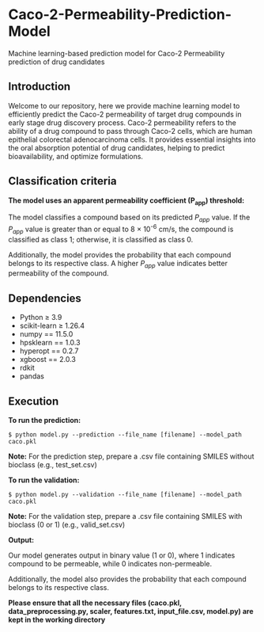 # Caco-2-Permeability-Prediction-Model
Machine learning-based prediction model for Caco-2 Permeability prediction of drug candidates

## Introduction ## 

Welcome to our repository, here we provide machine learning model to efficiently predict the Caco-2 permeability of target drug compounds in early stage drug discovery process. Caco-2 permeability refers to the ability of a drug compound to pass through Caco-2 cells, which are human epithelial colorectal adenocarcinoma cells. It provides essential insights into the oral absorption potential of drug candidates, helping to predict bioavailability, and optimize formulations.

## Classification criteria ##
<strong> The model uses an apparent permeability coefficient (P<sub>app</sub>) threshold: </strong>

The model classifies a compound based on its predicted <em>P<sub>app</sub></em> value. If the <em>P<sub>app</sub></em> value is greater than or equal to 8 &times; 10<sup>-6</sup> cm/s, the compound is classified as class 1; otherwise, it is classified as class 0. 

Additionally, the model provides the probability that each compound belongs to its respective class. A higher <em>P<sub>app</sub></em> value indicates better permeability of the compound.


## Dependencies ##

- Python ≥ 3.9
- scikit-learn ≥ 1.26.4
- numpy == 11.5.0
- hpsklearn == 1.0.3
- hyperopt == 0.2.7
- xgboost == 2.0.3
- rdkit
- pandas

## Execution ##
**To run the prediction:**

```
$ python model.py --prediction --file_name [filename] --model_path caco.pkl
```
<strong>Note:</strong> For the prediction step, prepare a .csv file containing SMILES without bioclass (e.g., test_set.csv)

**To run the validation:**

```
$ python model.py --validation --file_name [filename] --model_path caco.pkl
```
<strong>Note:</strong> For the validation step, prepare a .csv file containing SMILES with bioclass (0 or 1) (e.g., valid_set.csv)

**Output:**

Our model generates output in binary value (1 or 0), where 1 indicates compound to be permeable, while 0 indicates non-permeable.

Additionally, the model also provides the probability that each compound belongs to its respective class.

**Please ensure that all the necessary files (caco.pkl, data_preprocessing.py, scaler, features.txt, input_file.csv, model.py) are kept in the working directory**
